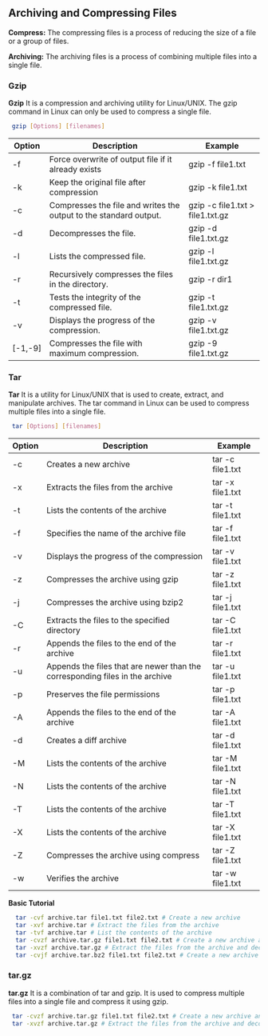 ## Archiving and Compressing Files

**Compress:** The compressing files is a process of reducing the size of a file or a group of files.

**Archiving:** The archiving files is a process of combining multiple files into a single file.

### Gzip

**Gzip** It is a compression and archiving utility for Linux/UNIX. The gzip command in Linux can only be used to compress a single file.

```bash
 gzip [Options] [filenames]
```

| Option  | Description                                                       | Example                          |
| ------- | ----------------------------------------------------------------- | -------------------------------- |
| -f      | Force overwrite of output file if it already exists               | gzip -f file1.txt                |
| -k      | Keep the original file after compression                          | gzip -k file1.txt                |
| -c      | Compresses the file and writes the output to the standard output. | gzip -c file1.txt > file1.txt.gz |
| -d      | Decompresses the file.                                            | gzip -d file1.txt.gz             |
| -l      | Lists the compressed file.                                        | gzip -l file1.txt.gz             |
| -r      | Recursively compresses the files in the directory.                | gzip -r dir1                     |
| -t      | Tests the integrity of the compressed file.                       | gzip -t file1.txt.gz             |
| -v      | Displays the progress of the compression.                         | gzip -v file1.txt.gz             |
| [-1,-9] | Compresses the file with maximum compression.                     | gzip -9 file1.txt.gz             |

### Tar

**Tar** It is a utility for Linux/UNIX that is used to create, extract, and manipulate archives. The tar command in Linux can be used to compress multiple files into a single file.

```bash
 tar [Options] [filenames]
```

| Option | Description                                                                  | Example          |
| ------ | ---------------------------------------------------------------------------- | ---------------- |
| -c     | Creates a new archive                                                        | tar -c file1.txt |
| -x     | Extracts the files from the archive                                          | tar -x file1.txt |
| -t     | Lists the contents of the archive                                            | tar -t file1.txt |
| -f     | Specifies the name of the archive file                                       | tar -f file1.txt |
| -v     | Displays the progress of the compression                                     | tar -v file1.txt |
| -z     | Compresses the archive using gzip                                            | tar -z file1.txt |
| -j     | Compresses the archive using bzip2                                           | tar -j file1.txt |
| -C     | Extracts the files to the specified directory                                | tar -C file1.txt |
| -r     | Appends the files to the end of the archive                                  | tar -r file1.txt |
| -u     | Appends the files that are newer than the corresponding files in the archive | tar -u file1.txt |
| -p     | Preserves the file permissions                                               | tar -p file1.txt |
| -A     | Appends the files to the end of the archive                                  | tar -A file1.txt |
| -d     | Creates a diff archive                                                       | tar -d file1.txt |
| -M     | Lists the contents of the archive                                            | tar -M file1.txt |
| -N     | Lists the contents of the archive                                            | tar -N file1.txt |
| -T     | Lists the contents of the archive                                            | tar -T file1.txt |
| -X     | Lists the contents of the archive                                            | tar -X file1.txt |
| -Z     | Compresses the archive using compress                                        | tar -Z file1.txt |
| -w     | Verifies the archive                                                         | tar -w file1.txt |

**Basic Tutorial**

```bash
  tar -cvf archive.tar file1.txt file2.txt # Create a new archive
  tar -xvf archive.tar # Extract the files from the archive
  tar -tvf archive.tar # List the contents of the archive
  tar -cvzf archive.tar.gz file1.txt file2.txt # Create a new archive and compress it using gzip
  tar -xvzf archive.tar.gz # Extract the files from the archive and decompress it using gzip
  tar -cvjf archive.tar.bz2 file1.txt file2.txt # Create a new archive and compress it using bzip2
```

### tar.gz

**tar.gz** It is a combination of tar and gzip. It is used to compress multiple files into a single file and compress it using gzip.

```bash
 tar -cvzf archive.tar.gz file1.txt file2.txt # Create a new archive and compress it using gzip
 tar -xvzf archive.tar.gz # Extract the files from the archive and decompress it using gzip
```
